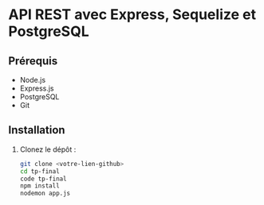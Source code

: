 # API REST avec Express, Sequelize et PostgreSQL

## Prérequis

- Node.js
- Express.js
- PostgreSQL
- Git

## Installation

1. Clonez le dépôt :
   ```bash
   git clone <votre-lien-github>
   cd tp-final
   code tp-final
   npm install
   nodemon app.js
   ```
